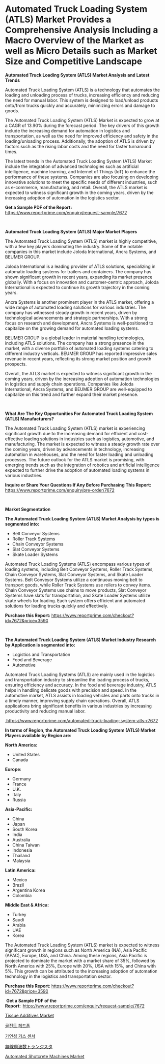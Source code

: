 <p><h1>Automated Truck Loading System (ATLS) Market Provides a Comprehensive Analysis Including a Macro Overview of the Market as well as Micro Details such as Market Size and Competitive Landscape</h1></p><p><strong>Automated Truck Loading System (ATLS) Market Analysis and Latest Trends</strong></p>
<p><p>Automated Truck Loading System (ATLS) is a technology that automates the loading and unloading process of trucks, increasing efficiency and reducing the need for manual labor. This system is designed to load/unload products onto/from trucks quickly and accurately, minimizing errors and damage to goods.</p><p>The Automated Truck Loading System (ATLS) Market is expected to grow at a CAGR of 13.90% during the forecast period. The key drivers of this growth include the increasing demand for automation in logistics and transportation, as well as the need for improved efficiency and safety in the loading/unloading process. Additionally, the adoption of ATLS is driven by factors such as the rising labor costs and the need for faster turnaround times.</p><p>The latest trends in the Automated Truck Loading System (ATLS) Market include the integration of advanced technologies such as artificial intelligence, machine learning, and Internet of Things (IoT) to enhance the performance of these systems. Companies are also focusing on developing innovative solutions to meet the specific needs of different industries, such as e-commerce, manufacturing, and retail. Overall, the ATLS market is expected to witness significant growth in the coming years, driven by the increasing adoption of automation in the logistics sector.</p></p>
<p><strong>Get a Sample PDF of the Report:&nbsp;</strong> <a href="https://www.reportprime.com/enquiry/request-sample/7672">https://www.reportprime.com/enquiry/request-sample/7672</a></p>
<p>&nbsp;</p>
<p><strong>Automated Truck Loading System (ATLS) Major Market Players</strong></p>
<p><p>The Automated Truck Loading System (ATLS) market is highly competitive, with a few key players dominating the industry. Some of the notable companies in this market include Joloda International, Ancra Systems, and BEUMER GROUP.</p><p>Joloda International is a leading provider of ATLS solutions, specializing in automatic loading systems for trailers and containers. The company has shown significant growth in recent years, expanding its market presence globally. With a focus on innovation and customer-centric approach, Joloda International is expected to continue its growth trajectory in the coming years.</p><p>Ancra Systems is another prominent player in the ATLS market, offering a wide range of automated loading solutions for various industries. The company has witnessed steady growth in recent years, driven by technological advancements and strategic partnerships. With a strong focus on research and development, Ancra Systems is well-positioned to capitalize on the growing demand for automated loading systems.</p><p>BEUMER GROUP is a global leader in material handling technologies, including ATLS solutions. The company has a strong presence in the market, with a diverse portfolio of automated loading systems catering to different industry verticals. BEUMER GROUP has reported impressive sales revenue in recent years, reflecting its strong market position and growth prospects.</p><p>Overall, the ATLS market is expected to witness significant growth in the coming years, driven by the increasing adoption of automation technologies in logistics and supply chain operations. Companies like Joloda International, Ancra Systems, and BEUMER GROUP are well-equipped to capitalize on this trend and further expand their market presence.</p></p>
<p>&nbsp;</p>
<p><strong>What Are The Key Opportunities For Automated Truck Loading System (ATLS) Manufacturers?</strong></p>
<p><p>The Automated Truck Loading System (ATLS) market is experiencing significant growth due to the increasing demand for efficient and cost-effective loading solutions in industries such as logistics, automotive, and manufacturing. The market is expected to witness a steady growth rate over the coming years, driven by advancements in technology, increasing automation in warehouses, and the need for faster loading and unloading processes. The future outlook for the ATLS market is promising, with emerging trends such as the integration of robotics and artificial intelligence expected to further drive the adoption of automated loading systems in various industries.</p></p>
<p><strong>Inquire or Share Your Questions If Any Before Purchasing This Report:</strong> <a href="https://www.reportprime.com/enquiry/pre-order/7672">https://www.reportprime.com/enquiry/pre-order/7672</a></p>
<p>&nbsp;</p>
<p><strong>Market Segmentation</strong></p>
<p><strong>The Automated Truck Loading System (ATLS) Market Analysis by types is segmented into:</strong></p>
<p><ul><li>Belt Conveyor Systems</li><li>Roller Track Systems</li><li>Chain Conveyor Systems</li><li>Slat Conveyor Systems</li><li>Skate Loader Systems</li></ul></p>
<p><p>Automated Truck Loading Systems (ATLS) encompass various types of loading systems, including Belt Conveyor Systems, Roller Track Systems, Chain Conveyor Systems, Slat Conveyor Systems, and Skate Loader Systems. Belt Conveyor Systems utilize a continuous moving belt to transport goods, while Roller Track Systems use rollers to convey items. Chain Conveyor Systems use chains to move products, Slat Conveyor Systems have slats for transportation, and Skate Loader Systems utilize skate wheels for loading. Each system offers efficient and automated solutions for loading trucks quickly and effectively.</p></p>
<p><strong>Purchase this Report:&nbsp;</strong><a href="https://www.reportprime.com/checkout?id=7672&price=3590">https://www.reportprime.com/checkout?id=7672&price=3590</a></p>
<p>&nbsp;</p>
<p><strong>The Automated Truck Loading System (ATLS) Market Industry Research by Application is segmented into:</strong></p>
<p><ul><li>Logistics and Transportation</li><li>Food and Beverage</li><li>Automotive</li></ul></p>
<p><p>Automated Truck Loading Systems (ATLS) are mainly used in the logistics and transportation industry to streamline the loading process of trucks, ensuring efficiency and accuracy. In the food and beverage industry, ATLS helps in handling delicate goods with precision and speed. In the automotive market, ATLS assists in loading vehicles and parts onto trucks in a timely manner, improving supply chain operations. Overall, ATLS applications bring significant benefits in various industries by increasing productivity and reducing manual labor.</p></p>
<p><a href="https://www.reportprime.com/automated-truck-loading-system-atls-r7672">&nbsp;https://www.reportprime.com/automated-truck-loading-system-atls-r7672</a></p>
<p><strong>In terms of Region, the Automated Truck Loading System (ATLS) Market Players available by Region are:</strong></p>
<p>
    <p> <strong> North America: </strong>
        <ul>
            <li>United States</li>
            <li>Canada</li>
        </ul>
        </p> 
    <p> <strong> Europe: </strong>
        <ul>
            <li>Germany</li>
            <li>France</li>
            <li>U.K.</li>
            <li>Italy</li>
            <li>Russia</li>
        </ul>
        </p> 
    <p> <strong> Asia-Pacific: </strong>
        <ul>
            <li>China</li>
            <li>Japan</li>
            <li>South Korea</li>
            <li>India</li>
            <li>Australia</li>
            <li>China Taiwan</li>
            <li>Indonesia</li>
            <li>Thailand</li>
            <li>Malaysia</li>
        </ul>
        </p> 
    <p> <strong> Latin America: </strong>
        <ul>
            <li>Mexico</li>
            <li>Brazil</li>
            <li>Argentina Korea</li>
            <li>Colombia</li>
        </ul>
        </p> 
    <p> <strong> Middle East & Africa: </strong>
        <ul>
            <li>Turkey</li>
            <li>Saudi</li>
            <li>Arabia</li>
            <li>UAE</li>
            <li>Korea</li>
        </ul>
    </p>
    </p>
<p><p>The Automated Truck Loading System (ATLS) market is expected to witness significant growth in regions such as North America (NA), Asia Pacific (APAC), Europe, USA, and China. Among these regions, Asia Pacific is projected to dominate the market with a market share of 35%, followed by North America with 25%, Europe with 20%, USA with 15%, and China with 5%. This growth can be attributed to the increasing adoption of automation technology in the logistics and transportation sector.</p></p>
<p><strong>Purchase this Report: </strong><a href="https://www.reportprime.com/checkout?id=7672&price=3590">https://www.reportprime.com/checkout?id=7672&price=3590</a></p>
<p>&nbsp;<strong>Get a Sample PDF of the Report:&nbsp;&nbsp;</strong><a href="https://www.reportprime.com/enquiry/request-sample/7672">https://www.reportprime.com/enquiry/request-sample/7672</a></p>
<p><strong></strong></p>
<p><p><a href="https://issuu.com/reportprime-2/docs/tissue-additives-market-size-2030.pptx">Tissue Additives Market</a></p><p><a href="https://github.com/trmesnao7959541/Market-Research-Report-List-1/blob/main/859652026500.md">골전도 헤드폰</a></p><p><a href="https://github.com/vsn7qpua81q/Market-Research-Report-List-1/blob/main/164750726516.md">가연성 가스 센서</a></p><p><a href="https://github.com/xnljig2898992/Market-Research-Report-List-1/blob/main/902618626805.md">無線周波数トランジスタ</a></p><p><a href="https://github.com/Whitneyboyettebo9kiw7yr13/Market-Research-Report-List-2/blob/main/automated-shotcrete-machines-market.md">Automated Shotcrete Machines Market</a></p></p>